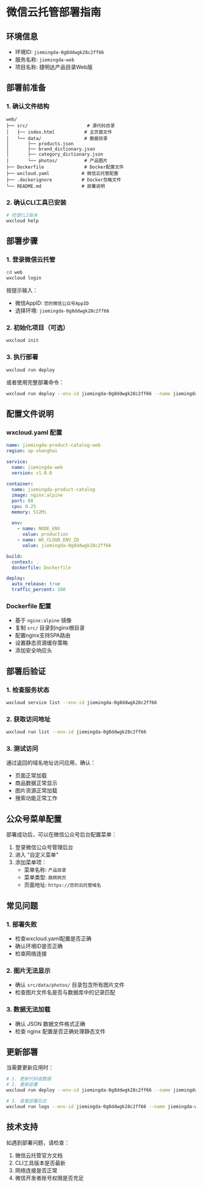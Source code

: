 # 微信云托管部署指南

## 环境信息
- 环境ID: `jiemingda-0g8ddwgk28c2ff66`
- 服务名称: `jiemingda-web`
- 项目名称: 捷明达产品目录Web版

## 部署前准备

### 1. 确认文件结构
```
web/
├── src/                      # 源代码目录
│   ├── index.html           # 主页面文件
│   └── data/                # 数据目录
│       ├── products.json
│       ├── brand_dictionary.json
│       ├── category_dictionary.json
│       └── photos/          # 产品图片
├── Dockerfile               # Docker配置文件
├── wxcloud.yaml            # 微信云托管配置
├── .dockerignore           # Docker忽略文件
└── README.md               # 部署说明
```

### 2. 确认CLI工具已安装
```bash
# 检查CLI版本
wxcloud help
```

## 部署步骤

### 1. 登录微信云托管
```bash
cd web
wxcloud login
```
按提示输入：
- 微信AppID: `您的微信公众号AppID`
- 选择环境: `jiemingda-0g8ddwgk28c2ff66`

### 2. 初始化项目（可选）
```bash
wxcloud init
```

### 3. 执行部署
```bash
wxcloud run deploy
```

或者使用完整部署命令：
```bash
wxcloud run deploy --env-id jiemingda-0g8ddwgk28c2ff66 --name jiemingda-web
```

## 配置文件说明

### wxcloud.yaml 配置
```yaml
name: jiemingda-product-catalog-web
region: ap-shanghai

service:
  name: jiemingda-web
  version: v1.0.0
  
container:
  name: jiemingda-product-catalog
  image: nginx:alpine
  port: 80
  cpu: 0.25
  memory: 512Mi
  
  env:
    - name: NODE_ENV
      value: production
    - name: WX_CLOUD_ENV_ID  
      value: jiemingda-0g8ddwgk28c2ff66

build:
  context: .
  dockerfile: Dockerfile

deploy:
  auto_release: true
  traffic_percent: 100
```

### Dockerfile 配置
- 基于 `nginx:alpine` 镜像
- 复制 `src/` 目录到nginx根目录
- 配置nginx支持SPA路由
- 设置静态资源缓存策略
- 添加安全响应头

## 部署后验证

### 1. 检查服务状态
```bash
wxcloud service list --env-id jiemingda-0g8ddwgk28c2ff66
```

### 2. 获取访问地址
```bash
wxcloud run list --env-id jiemingda-0g8ddwgk28c2ff66
```

### 3. 测试访问
通过返回的域名地址访问应用，确认：
- 页面正常加载
- 商品数据正常显示
- 图片资源正常加载
- 搜索功能正常工作

## 公众号菜单配置

部署成功后，可以在微信公众号后台配置菜单：

1. 登录微信公众号管理后台
2. 进入 "自定义菜单" 
3. 添加菜单项：
   - 菜单名称: `产品目录`
   - 菜单类型: `跳转网页`
   - 页面地址: `https://您的云托管域名`

## 常见问题

### 1. 部署失败
- 检查wxcloud.yaml配置是否正确
- 确认环境ID是否正确
- 检查网络连接

### 2. 图片无法显示
- 确认 `src/data/photos/` 目录包含所有图片文件
- 检查图片文件名是否与数据库中的记录匹配

### 3. 数据无法加载
- 确认 JSON 数据文件格式正确
- 检查 nginx 配置是否正确处理静态文件

## 更新部署

当需要更新应用时：
```bash
# 1. 更新代码或数据
# 2. 重新部署
wxcloud run deploy --env-id jiemingda-0g8ddwgk28c2ff66 --name jiemingda-web

# 3. 查看部署日志
wxcloud run logs --env-id jiemingda-0g8ddwgk28c2ff66 --name jiemingda-web
```

## 技术支持

如遇到部署问题，请检查：
1. 微信云托管官方文档
2. CLI工具版本是否最新
3. 网络连接是否正常
4. 微信开发者账号权限是否充足